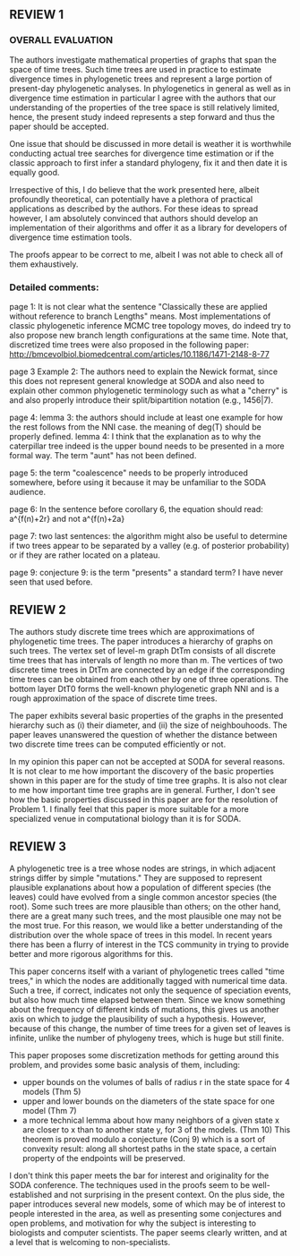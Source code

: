 ## REVIEW 1


### OVERALL EVALUATION

The authors investigate mathematical properties of graphs that span the space of time trees.
Such time trees are used in practice to estimate divergence times in phylogenetic trees and represent a large portion of present-day phylogenetic analyses.
In phylogenetics in general as well as in divergence time estimation in particular I agree with the authors that our understanding of the properties of the tree space is still relatively limited, hence, the present study indeed represents a step forward and thus the paper should be accepted.

One issue that should be discussed in more detail is weather it is worthwhile conducting actual tree searches for divergence time estimation or if the classic approach to first infer a standard phylogeny, fix it and then date it is equally good.

Irrespective of this, I do believe that the work presented here, albeit profoundly theoretical, can potentially have a plethora of practical applications as described by the authors.
For these ideas to spread however, I am absolutely convinced that authors should develop an implementation of their algorithms and offer it as a library for developers of divergence time estimation tools.

The proofs appear to be correct to me, albeit I was not able to check all of them exhaustively.

### Detailed comments:

page 1: It is not clear what the sentence "Classically these are applied without reference to branch Lengths" means.
Most implementations of classic phylogenetic inference MCMC tree topology moves, do indeed try to also propose new branch length configurations at the same time.
Note that, discretized time trees were also proposed in the following paper: http://bmcevolbiol.biomedcentral.com/articles/10.1186/1471-2148-8-77

page 3 Example 2: The authors need to explain the Newick format, since this does not represent general knowledge at SODA and also need to explain other common phylogenetic terminology such as what a "cherry" is and also properly introduce their split/bipartition notation (e.g., 1456|7).

page 4:
lemma 3: the authors should include at least one example for how the rest follows from the NNI case.
the meaning of deg(T) should be properly defined.
lemma 4: I think that the explanation as to why the caterpillar tree indeed is the upper bound needs to be presented in a more formal way.
The term "aunt" has not been defined.

page 5: the term "coalescence" needs to be properly introduced somewhere, before using it because it may be unfamiliar to the SODA audience.

page 6: In the sentence before corollary 6, the equation should read: a^{f(n)+2r} and not a^{f(n)+2a}

page 7: two last sentences: the algorithm might also be useful to determine if two trees appear to be separated by a valley (e.g. of posterior probability) or if they are rather located on a plateau.

page 9: conjecture 9: is the term "presents" a standard term? I have never seen that used before.


## REVIEW 2

The authors study discrete time trees which are approximations of phylogenetic time trees.
The paper introduces a hierarchy of graphs on such trees.
The vertex set  of level-m graph DtTm consists of all discrete time trees that has intervals of length no more than m.
The vertices of two discrete time trees in DtTm are connected by an edge if the corresponding time trees can be obtained from each other by one of three operations.
The bottom layer DtT0 forms the well-known phylogenetic graph NNI and is a rough approximation of the space of discrete time trees.

The paper exhibits several basic properties of the graphs in the presented hierarchy such as (i) their diameter, and (ii) the size of neighbouhoods.
The paper leaves unanswered the question of whether the distance between two discrete time trees can be computed efficiently or not.

In my opinion this paper can not be accepted at SODA for several reasons.
It is not clear to me how important the discovery of the basic properties shown in this paper are for the study of time tree graphs.
It is also not clear to me how important time tree graphs are in general.
Further, I don't see how the basic properties discussed in this paper are for the resolution of Problem 1.
I finally feel that this paper is more suitable for a more specialized venue in computational biology than it is for SODA.


## REVIEW 3

A phylogenetic tree is a tree whose nodes are strings, in which adjacent strings differ by simple "mutations."
They are supposed to represent plausible explanations about how a population of different species (the leaves) could have evolved from a single common ancestor species (the root).
Some such trees are more plausible than others; on the other hand, there are a great many such trees, and the most plausible one may not be the most true.
For this reason, we would like a better understanding of the distribution over the whole space of trees in this model.
In recent years there has been a flurry of interest in the TCS community in trying to provide better and more rigorous algorithms for this.

This paper concerns itself with a variant of phylogenetic trees called "time trees," in which the nodes are additionally tagged with numerical time data.
Such a tree, if correct, indicates not only the sequence of speciation events, but also how much time elapsed between them.
Since we know something about the frequency of different kinds of mutations, this gives us another axis on which to judge the plausibility of such a hypothesis.
However, because of this change, the number of time trees for a given set of leaves is infinite, unlike the number of phylogeny trees, which is huge but still finite.

This paper proposes some discretization methods for getting around this problem, and provides some basic analysis of them, including:
- upper bounds on the volumes of balls of radius r in the state space for 4 models (Thm 5)
- upper and lower bounds on the diameters of the state space for one model (Thm 7)
- a more technical lemma about how many neighbors of a given state x are closer to x than to another state y, for 3 of the models.
(Thm 10)  This theorem is proved modulo a conjecture (Conj 9) which is a sort of convexity result: along all shortest paths in the state space, a certain property of the endpoints will be preserved.

I don't think this paper meets the bar for interest and originality for the SODA conference.
The techniques used in the proofs seem to be well-established and not surprising in the present context.
On the plus side, the paper introduces several new models, some of which may be of interest to people interested in the area, as well as presenting some conjectures and open problems, and motivation for why the subject is interesting to biologists and computer scientists.
The paper seems clearly written, and at a level that is welcoming to non-specialists.

